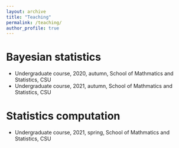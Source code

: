 ```yaml
---
layout: archive
title: "Teaching"
permalink: /teaching/
author_profile: true
---
```


# Bayesian statistics
- Undergraduate course, 2020, autumn, School of Mathmatics and Statistics, CSU
- Undergraduate course, 2021, autumn, School of Mathmatics and Statistics, CSU
# Statistics computation
- Undergraduate course, 2021, spring, School of Mathmatics and Statistics, CSU
